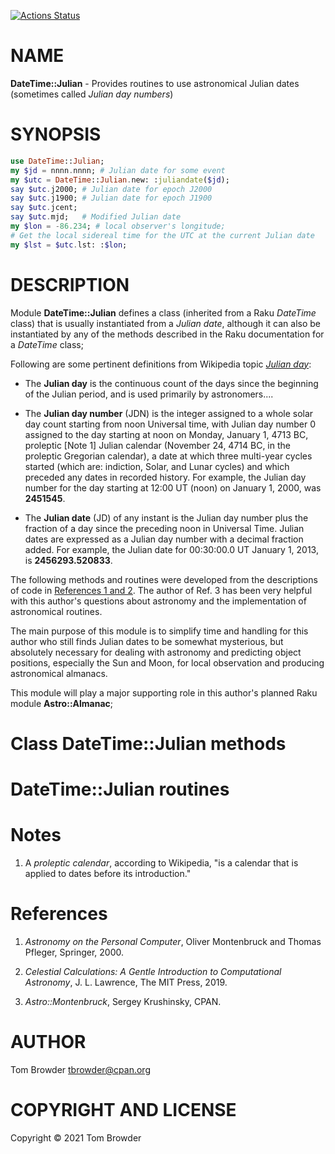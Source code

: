 [![Actions Status](https://github.com/tbrowder/DateTime-Julian/workflows/test/badge.svg)](https://github.com/tbrowder/DateTime-Julian/actions)

NAME
====

**DateTime::Julian** - Provides routines to use astronomical Julian dates (sometimes called *Julian day numbers*)

SYNOPSIS
========

```raku
use DateTime::Julian;
my $jd = nnnn.nnnn; # Julian date for some event
my $utc = DateTime::Julian.new: :juliandate($jd);
say $utc.j2000; # Julian date for epoch J2000
say $utc.j1900; # Julian date for epoch J1900
say $utc.jcent;
say $utc.mjd;   # Modified Julian date
my $lon = -86.234; # local observer's longitude;
# Get the local sidereal time for the UTC at the current Julian date
my $lst = $utc.lst: :$lon;
```

DESCRIPTION
===========

Module **DateTime::Julian** defines a class (inherited from a Raku *DateTime* class) that is usually instantiated from a *Julian date*, although it can also be instantiated by any of the methods described in the Raku documentation for a *DateTime* class;

Following are some pertinent definitions from Wikipedia topic [*Julian day*](https://en.m.wikipedia.org/wiki/Julian_day):

  * The **Julian day** is the continuous count of the days since the beginning of the Julian period, and is used primarily by astronomers....

  * The **Julian day number** (JDN) is the integer assigned to a whole solar day count starting from noon Universal time, with Julian day number 0 assigned to the day starting at noon on Monday, January 1, 4713 BC, proleptic [Note 1] Julian calendar (November 24, 4714 BC, in the proleptic Gregorian calendar), a date at which three multi-year cycles started (which are: indiction, Solar, and Lunar cycles) and which preceded any dates in recorded history. For example, the Julian day number for the day starting at 12:00 UT (noon) on January 1, 2000, was **2451545**.

  * The **Julian date** (JD) of any instant is the Julian day number plus the fraction of a day since the preceding noon in Universal Time. Julian dates are expressed as a Julian day number with a decimal fraction added. For example, the Julian date for 00:30:00.0 UT January 1, 2013, is **2456293.520833**.

The following methods and routines were developed from the descriptions of code in [References 1 and 2](#References). The author of Ref. 3 has been very helpful with this author's questions about astronomy and the implementation of astronomical routines.

The main purpose of this module is to simplify time and handling for this author who still finds Julian dates to be somewhat mysterious, but absolutely necessary for dealing with astronomy and predicting object positions, especially the Sun and Moon, for local observation and producing astronomical almanacs.

This module will play a major supporting role in this author's planned Raku module **Astro::Almanac**;

Class DateTime::Julian methods
==============================

DateTime::Julian routines
=========================

Notes
=====

1. A *proleptic calendar*, according to Wikipedia, "is a calendar that is applied to dates before its introduction."

References
==========

1. *Astronomy on the Personal Computer*, Oliver Montenbruck and Thomas Pfleger, Springer, 2000.

2. *Celestial Calculations: A Gentle Introduction to Computational Astronomy*, J. L. Lawrence, The MIT Press, 2019.

3. *Astro::Montenbruck*, Sergey Krushinsky, CPAN.

AUTHOR
======

Tom Browder <tbrowder@cpan.org>

COPYRIGHT AND LICENSE
=====================

Copyright © 2021 Tom Browder


